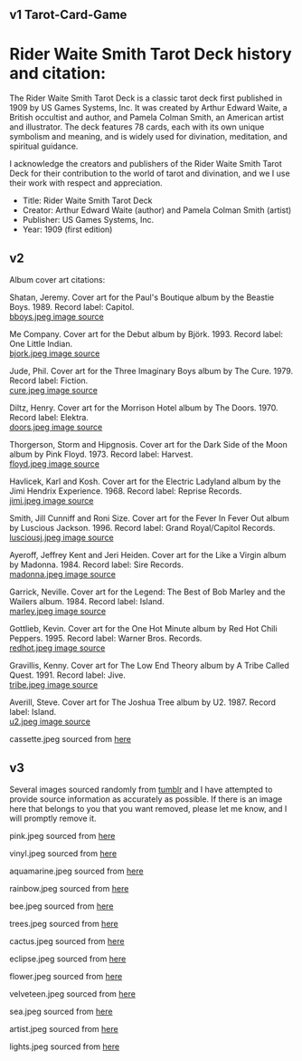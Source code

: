 ## v1 Tarot-Card-Game
# Rider Waite Smith Tarot Deck history and citation:

The Rider Waite Smith Tarot Deck is a classic tarot deck first published in 1909 by US Games Systems, Inc. It was created by Arthur Edward Waite, a British occultist and author, and Pamela Colman Smith, an American artist and illustrator. The deck features 78 cards, each with its own unique symbolism and meaning, and is widely used for divination, meditation, and spiritual guidance.

I acknowledge the creators and publishers of the Rider Waite Smith Tarot Deck for their contribution to the world of tarot and divination, and we I use their work with respect and appreciation.

- Title: Rider Waite Smith Tarot Deck
- Creator: Arthur Edward Waite (author) and Pamela Colman Smith (artist)
- Publisher: US Games Systems, Inc.
- Year: 1909 (first edition)


## v2 
Album cover art citations:

Shatan, Jeremy. Cover art for the Paul's Boutique album by the Beastie Boys. 1989. Record label: Capitol.<br>
[bboys.jpeg image source](https://beastieboys.com/discography/)

Me Company. Cover art for the Debut album by Björk. 1993. Record label: One Little Indian.<br> 
[bjork.jpeg image source](https://shop.bjork.com/product/bjork-debut/)

Jude, Phil. Cover art for the Three Imaginary Boys album by The Cure. 1979. Record label: Fiction.<br>
[cure.jpeg image source](https://www.thecure.com/release/three-imaginary-boys/)

Diltz, Henry. Cover art for the Morrison Hotel album by The Doors. 1970. Record label: Elektra.<br>
[doors.jpeg image source](https://thedoors.com/music)

Thorgerson, Storm and Hipgnosis. Cover art for the Dark Side of the Moon album by Pink Floyd. 1973. Record label: Harvest.<br>
[floyd.jpeg image source](https://www.pinkfloyd.com/design/album_covers.php)

Havlicek, Karl and Kosh. Cover art for the Electric Ladyland album by the Jimi Hendrix Experience. 1968. Record label: Reprise Records.<br>
[jimi.jpeg image source](https://www.jimihendrix.com/music/electric-ladyland-cddvd-deluxe-vinyl-editions/#content)

Smith, Jill Cunniff and Roni Size. Cover art for the Fever In Fever Out album by Luscious Jackson. 1996. Record label: Grand Royal/Capitol Records.<br>
[lusciousj.jpeg image source](https://lusciousjackson.us/)

Ayeroff, Jeffrey Kent and Jeri Heiden. Cover art for the Like a Virgin album by Madonna. 1984. Record label: Sire Records.<br>
[madonna.jpeg image source](https://www.madonna.com/discography/album/2/)

Garrick, Neville. Cover art for the Legend: The Best of Bob Marley and the Wailers album. 1984. Record label: Island.<br>
[marley.jpeg image source](https://www.bobmarley.com/release/legend/)

Gottlieb, Kevin. Cover art for the One Hot Minute album by Red Hot Chili Peppers. 1995. Record label: Warner Bros. Records.<br>
[redhot.jpeg image source](https://redhotchilipeppers.com/music/)

Gravillis, Kenny. Cover art for The Low End Theory album by A Tribe Called Quest. 1991. Record label: Jive.<br>
[tribe.jpeg image source](https://atribecalledquest.com/home/portfolio/the-low-end-theory/)

Averill, Steve. Cover art for The Joshua Tree album by U2. 1987. Record label: Island.<br>
[u2.jpeg image source](https://www.u2.com/music)

cassette.jpeg sourced from [here](https://pixabay.com/photos/announcer-audio-neon-cassette-316585/)


## v3
Several images sourced randomly from [tumblr](https://www.tumblr.com/login) and I have attempted to provide source information as accurately as possible. If there is an image here that belongs to you that you want removed, please let me know, and I will promptly remove it.

pink.jpeg sourced from [here](https://www.tumblr.com/zonaurbanz/620770388465549312)

vinyl.jpeg sourced from [here](https://pixabay.com/photos/vinyl-record-player-retro-album-6853859/)

aquamarine.jpeg sourced from [here](https://www.tumblr.com/pwlanier/694256499050037248/aquamarine-shigar-valley-gilgit-baltistan)

rainbow.jpeg sourced from [here](https://www.tumblr.com/d0pe-y0uth/154847900624/loving-someone-the-1975)

bee.jpeg sourced from [here](https://www.tumblr.com/scienceisstrange/115054028949/lush-lepidoptera-1)

trees.jpeg sourced from [here](https://www.tumblr.com/lvndscpe/152777158180/moody-trees-by-kristian-keenen)

cactus.jpeg sourced from [here](https://www.tumblr.com/expressions-of-nature/700419592907096064/arizona-by-blue5011b)

eclipse.jpeg sourced from [here](https://www.tumblr.com/90spurple/61804211245/mexico-eclipse-1991-photo-by-jeffrey-cooper)

flower.jpeg sourced from [here](https://www.tumblr.com/lyxumiasol/714837207231381504)

velveteen.jpeg sourced from [here](https://www.tumblr.com/coquette-club/713692318410178560)

sea.jpeg sourced from [here](https://www.tumblr.com/perspctives/78251280679)

artist.jpeg sourced from [here](https://www.facebook.com/199180286801771/photos/a.199650993421367/933337890052670)

lights.jpeg sourced from [here](https://www.tumblr.com/twerklina/707836877787611136)

